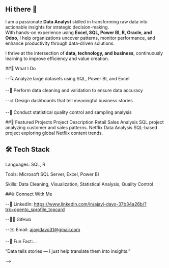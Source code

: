 ## Hi there 👋
I am a passionate **Data Analyst** skilled in transforming raw data into actionable insights for strategic decision-making.  
With hands-on experience using **Excel, SQL, Power BI, R, Oracle, and Odoo**, I help organizations uncover patterns, monitor performance, and enhance productivity through data-driven solutions.  

I thrive at the intersection of **data, technology, and business**, continuously learning to improve efficiency and value creation.


##🧠 What I Do

--🔍 Analyze large datasets using SQL, Power BI, and Excel

--🧹 Perform data cleaning and validation to ensure data accuracy

--📊 Design dashboards that tell meaningful business stories

--🧮 Conduct statistical quality control and sampling analysis

##🧩 Featured Projects
Project	Description
Retail Sales Analysis
	SQL project analyzing customer and sales patterns.
Netflix Data Analysis
	SQL-based project exploring global Netflix content trends.

## 🛠 Tech Stack

Languages: SQL, R

Tools: Microsoft SQL Server, Excel, Power BI

Skills: Data Cleaning, Visualization, Statistical Analysis, Quality Control

##🌐 Connect With Me

--💼 LinkedIn: https://www.linkedin.com/in/ajayi-dayo-37b34a26b/?trk=opento_sprofile_topcard

--🧑‍💻 GitHub

--✉️ Email: ajayidayo31@gmail.com

--🌟 Fun Fact:...

“Data tells stories — I just help translate them into insights.”

-->


